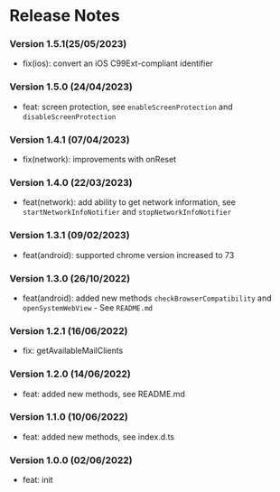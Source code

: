 # Release Notes

### Version 1.5.1(25/05/2023)

- fix(ios): convert an iOS C99Ext-compliant identifier

### Version 1.5.0 (24/04/2023)

- feat: screen protection, see `enableScreenProtection` and `disableScreenProtection`

### Version 1.4.1 (07/04/2023)

- fix(network): improvements with onReset

### Version 1.4.0 (22/03/2023)

- feat(network): add ability to get network information, see `startNetworkInfoNotifier` and `stopNetworkInfoNotifier`

### Version 1.3.1 (09/02/2023)

- feat(android): supported chrome version increased to 73

### Version 1.3.0 (26/10/2022)

- feat(android): added new methods `checkBrowserCompatibility` and `openSystemWebView` - See `README.md`

### Version 1.2.1 (16/06/2022)

- fix: getAvailableMailClients

### Version 1.2.0 (14/06/2022)

- feat: added new methods, see README.md

### Version 1.1.0 (10/06/2022)

- feat: added new methods, see index.d.ts

### Version 1.0.0 (02/06/2022)

- feat: init
